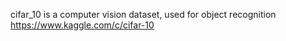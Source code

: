 cifar_10 is a computer vision dataset, used for object recognition
https://www.kaggle.com/c/cifar-10
